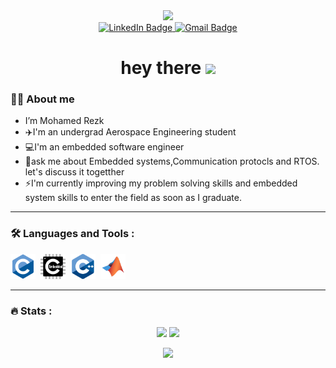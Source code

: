 
<div id="header" align="center">
  <img src="https://media.giphy.com/media/PiuL0MyzhlQv9fkNrY/giphy.gif" width="250"/>
</div>
<div id="header" align="center">
  <a href="https://www.linkedin.com/in/mohamed-rezk-bayoumi-a486a41b9/">
    <img src="https://img.shields.io/badge/LinkedIn-blue?style=for-the-badge&logo=linkedin&logoColor=white" alt="LinkedIn Badge"/>
  </a>
  <a href="mrezk880@gmail.com">
    <img src="https://img.shields.io/badge/Gmail-white?logo=Gmail&logocolor=orange&style=for-the-badge" alt="Gmail Badge"/>
  </a>
</div>
<h1 align="center">
  hey there
  <img src="https://media.giphy.com/media/hvRJCLFzcasrR4ia7z/giphy.gif" width="30px"/>
</h1>

### 👨‍💻  About me
-  I’m Mohamed Rezk
- ✈️I'm an undergrad Aerospace Engineering student
- 💻I'm an embedded software engineer
- 🔭ask me about Embedded systems,Communication protocls and RTOS. let's discuss it togetther
- ⚡I'm currently improving my problem solving skills and embedded system skills to enter the field as soon as I graduate.


---
### 🛠️ Languages and Tools :
<div>
  <img src="https://github.com/devicons/devicon/blob/master/icons/c/c-original.svg" title="C" alt="C" width="40" height="40"/>&nbsp;
  <img src="https://github.com/devicons/devicon/blob/master/icons/embeddedc/embeddedc-original-wordmark.svg" title="ُEmbedded C" alt="Embedded C" width="40" height="40"/>&nbsp;
  <img src="https://github.com/devicons/devicon/blob/master/icons/cplusplus/cplusplus-original.svg" title="C++" alt="C++" width="40" height="40"/>&nbsp;
  <img src="https://github.com/devicons/devicon/blob/master/icons/matlab/matlab-original.svg" title="MATLAB" alt="MATLAB" width="40" height="40"/>&nbsp;
</div>

---
### 🔥 Stats :
<div align="center">
  <img src="http://github-readme-streak-stats.herokuapp.com?user=Mrezk2702&theme=dark&mode=weekly">
  <img src="https://github-readme-stats.vercel.app/api?username=Mrezk2702&show_icons=true&theme=dark">
  <div>
<p align="center">
  <img  src="https://github-readme-stats.vercel.app/api/top-langs/?username=Mrezk2702&hide_progress=true&theme=dark">
</p>





<!---
Mrezk2702/Mrezk2702 is a ✨ special ✨ repository because its `README.md` (this file) appears on your GitHub profile.
You can click the Preview link to take a look at your changes.
--->
